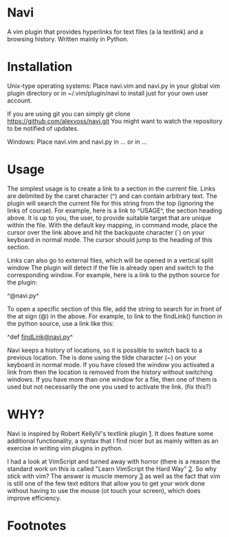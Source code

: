 # Navi

A vim plugin that provides hyperlinks for text files (a la textlink) and a browsing history. Written mainly in Python.

# Installation

Unix-type operating systems:
  Place navi.vim and navi.py in your global vim plugin directory or 
  in ~/.vim/plugin/navi to install just for your own user account.

  If you are using git you can simply 
  git clone https://github.com/alexvoss/navi.git
  You might want to watch the repository to be notified of updates.

Windows:
  Place navi.vim and navi.py in ... or in ...

# Usage

The simplest usage is to create a link to a section in the current file. Links
are delimited by the caret character (^) and can contain arbitrary text. The
plugin will search the current file for this string from the top (ignoring the
links of course). For example, here is a link to ^USAGE^, the section heading
above. It is up to you, the user, to provide suitable target that are unique
within the file. With the default key mapping, in command mode, place the 
cursor over the link above and hit the backquote character (`) on your keyboard
in normal mode. The cursor should jump to the heading of this section.

Links can also go to external files, which will be opened in a vertical split window
The plugin will detect if the file is already open and switch to the corresponding 
window.  For example, here is a link to the python source for the plugin:

^@navi.py^

To open a specific section of this file, add the string to search for in front
of the at sign (@) in the above. For example, to link to the findLink() function
in the python source, use a link like this:

^def findLink@navi.py^

Navi keeps a history of locations, so it is possible to switch back to a previous
location. The is done using the tilde character (~) on your keyboard in normal
mode. If you have closed the window you activated a link from then the location
is removed from the history without switching windows. If you have more than one
window for a file, then one of them is used but not necessarily the one you used
to activate the link. (fix this?)

# WHY?

Navi is inspired by Robert KellyIV's textlink plugin [1]. It does feature
some additional functionality, a syntax that I find nicer but as mainly witten
as an exercise in writing vim plugins in python. 

I had a look at VimScript and turned away with horror (there is a reason the 
standard work on this is called "Learn VimScript the Hard Way" [2]. So why 
stick with vim? The answer is muscle memory [3] as well as the fact that vim 
is still one of the few text editors that allow you to get your work done without 
having to use the mouse (ot touch your screen), which does improve efficiency.

# Footnotes

[1]: http://www.vim.org/scripts/script.php?script_id=347
[2]: http://learnvimscriptthehardway.stevelosh.com/
[3]: http://lifehacker.com/5799234/how-muscle-memory-works-and-how-it-affects-your-success


